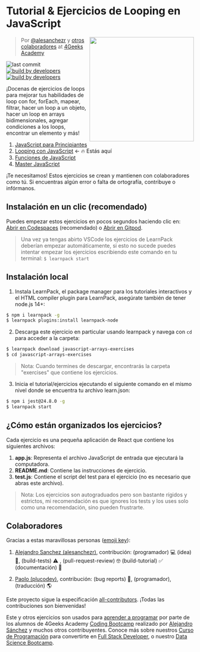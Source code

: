 <!-- hide -->
# Tutorial & Ejercicios de Looping en JavaScript 
<!-- endhide -->

<!-- hide -->
<a href="https://www.4geeksacademy.co"><img height="280" align="right" src="https://github.com/4GeeksAcademy/javascript-arrays-exercises-tutorial/blob/master/badge-loop.png"></a>

> Por [@alesanchezr](https://twitter.com/alesanchezr) y [otros colaboradores](https://github.com/4GeeksAcademy/javascript-arrays-exercises-tutorial/graphs/contributors) at [4Geeks Academy](https://4geeksacademy.co/)

![last commit](https://img.shields.io/github/last-commit/4geeksacademy/javascript-arrays-exercises-tutorial)
[![build by developers](https://img.shields.io/badge/build_by-Developers-blue)](https://breatheco.de)
[![build by developers](https://img.shields.io/twitter/follow/4geeksacademy?style=social&logo=twitter)](https://twitter.com/4geeksacademy)

<!-- endhide -->

¡Docenas de ejercicios de loops para mejorar tus habilidades de loop con for, forEach, mapear, filtrar, hacer un loop a un objeto, hacer un loop en arrays bidimensionales, agregar condiciones a los loops, encontrar un elemento y más!

<!-- hide -->
<ol>
  <li><a href="https://github.com/4GeeksAcademy/javascript-beginner-exercises-tutorial">JavaScript para Principiantes</a></li>
  <li><a href="https://github.com/4GeeksAcademy/javascript-arrays-exercises-tutorial">Looping con JavaScript</a> ← 🔥 Estás aquí</li>
  <li><a href="https://github.com/4GeeksAcademy/javascript-functions-exercises-tutorial">Funciones de JavaScript </a></li>
  <li><a href="https://github.com/4GeeksAcademy/master-javascript-programming-exercises">Master JavaScript</a></li>
</ol>

¡Te necesitamos! Estos ejercicios se crean y mantienen con colaboradores como tú. Si encuentras algún error o falta de ortografía, contribuye o infórmanos.


## Instalación en un clic (recomendado)

Puedes empezar estos ejercicios en pocos segundos haciendo clic en: [Abrir en Codespaces](https://codespaces.new/?repo=4GeeksAcademy/javascript-arrays-exercises-tutorial) (recomendado) o [Abrir en Gitpod](https://gitpod.io#https://github.com/4GeeksAcademy/javascript-arrays-exercises-tutorial).

> Una vez ya tengas abirto VSCode los ejercicios de LearnPack deberían empezar automáticamente, si esto no sucede puedes intentar empezar los ejercicios escribiendo este comando en tu terminal: `$ learnpack start`

## Instalación local

1. Instala LearnPack, el package manager para los tutoriales interactivos y el HTML compiler plugin para LearnPack, asegúrate también de tener node.js 14+:

```bash
$ npm i learnpack -g
$ learnpack plugins:install learnpack-node
```

2. Descarga este ejercicio en particular usando learnpack y navega con `cd` para acceder a la carpeta:

```bash
$ learnpack download javascript-arrays-exercises
$ cd javascript-arrays-exercises
```

> Nota: Cuando termines de descargar, encontrarás la carpeta "exercises" que contiene los ejercicios.

3. Inicia el tutorial/ejercicios ejecutando el siguiente comando en el mismo nivel donde se encuentra tu archivo learn.json:

```bash
$ npm i jest@24.8.0 -g
$ learnpack start
```
<!-- endhide -->


## ¿Cómo están organizados los ejercicios?

Cada ejercicio es una pequeña aplicación de React que contiene los siguientes archivos:

1. **app.js**: Representa el archivo JavaScript de entrada que ejecutará la computadora.
2. **README.md**: Contiene las instrucciones de ejercicio.
3. **test.js**: Contiene el script del test para el ejercicio (no es necesario que abras este archivo).

> Nota: Los ejercicios son autograduados pero son bastante rígidos y estrictos, mi recomendación es que ignores los tests y los uses solo como una recomendación, sino pueden frustrarte.

## Colaboradores
 
Gracias a estas maravillosas personas ([emoji key](https://github.com/kentcdodds/all-contributors#emoji-key)):

1. [Alejandro Sanchez (alesanchezr)](https://github.com/alesanchezr), contribución: (programador) 💻 (idea) 🤔, (build-tests) ⚠️ , (pull-request-review) 🤓 (build-tutorial) ✅ (documentación) 📖

2. [Paolo (plucodev)](https://github.com/plucodev), contribución: (bug reports) 🐛, (programador), (traducción) 🌎

Este proyecto sigue la especificación [all-contributors](https://github.com/kentcdodds/all-contributors). ¡Todas las contribuciones son bienvenidas!

Este y otros ejercicios son usados para [aprender a programar](https://4geeksacademy.com/es/aprender-a-programar/aprender-a-programar-desde-cero) por parte de los alumnos de 4Geeks Academy [Coding Bootcamp](https://4geeksacademy.com/us/coding-bootcamp) realizado por [Alejandro Sánchez](https://twitter.com/alesanchezr) y muchos otros contribuyentes. Conoce más sobre nuestros [Curso de Programación](https://4geeksacademy.com/es/curso-de-programacion-desde-cero?lang=es) para convertirte en [Full Stack Developer](https://4geeksacademy.com/es/coding-bootcamps/desarrollador-full-stack/?lang=es), o nuestro [Data Science Bootcamp](https://4geeksacademy.com/es/coding-bootcamps/curso-datascience-machine-learning).
